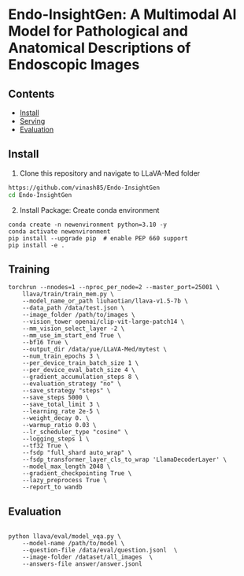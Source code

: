 # Endo-InsightGen: A Multimodal AI Model for Pathological and Anatomical Descriptions of Endoscopic Images

## Contents

- [Install](#install)
- [Serving](#serving)
- [Evaluation](#evaluation)


## Install

1. Clone this repository and navigate to LLaVA-Med folder
```bash
https://github.com/vinash85/Endo-InsightGen
cd Endo-InsightGen
```

2. Install Package: Create conda environment

```Shell
conda create -n newenvironment python=3.10 -y
conda activate newenvironment
pip install --upgrade pip  # enable PEP 660 support
pip install -e .
```


## Training
```Shell
torchrun --nnodes=1 --nproc_per_node=2 --master_port=25001 \
    llava/train/train_mem.py \
    --model_name_or_path liuhaotian/llava-v1.5-7b \
    --data_path /data/test.json \
    --image_folder /path/to/images \
    --vision_tower openai/clip-vit-large-patch14 \
    --mm_vision_select_layer -2 \
    --mm_use_im_start_end True \
    --bf16 True \
    --output_dir /data/yue/LLaVA-Med/mytest \
    --num_train_epochs 3 \
    --per_device_train_batch_size 1 \
    --per_device_eval_batch_size 4 \
    --gradient_accumulation_steps 8 \
    --evaluation_strategy "no" \
    --save_strategy "steps" \
    --save_steps 5000 \
    --save_total_limit 3 \
    --learning_rate 2e-5 \
    --weight_decay 0. \
    --warmup_ratio 0.03 \
    --lr_scheduler_type "cosine" \
    --logging_steps 1 \
    --tf32 True \
    --fsdp "full_shard auto_wrap" \
    --fsdp_transformer_layer_cls_to_wrap 'LlamaDecoderLayer' \
    --model_max_length 2048 \
    --gradient_checkpointing True \
    --lazy_preprocess True \
    --report_to wandb
```

## Evaluation

```Shell

python llava/eval/model_vqa.py \
    --model-name /path/to/model \
    --question-file /data/eval/question.jsonl  \
    --image-folder /dataset/all_images  \ 
    --answers-file answer/answer.jsonl

```

